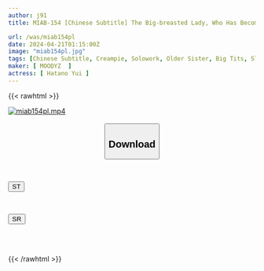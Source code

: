 ```yaml
---
author: j91
title: MIAB-154 [Chinese Subtitle] The Big-breasted Lady, Who Has Become A Substitute For The Memorial Nude Model, Has Her Eyes On My Swollen Dick And Is Dripping With My Love Juices, And Every Time We Take A 5-minute Break, She Calms Me Down Again And Again... Hatano Yui

url: /was/miab154pl
date: 2024-04-21T01:15:00Z
image: "miab154pl.jpg"
tags: [Chinese Subtitle, Creampie, Solowork, Older Sister, Big Tits, Slut, Cuckold	]
maker: [ MOODYZ  ]
actress: [ Hatano Yui ]
---
```



{{< rawhtml >}}

<div class="video" data-videoid="ePYmYkxzvkCYVXM">
    <a href="javascript:;">
        <img src="/was/miab154pl/miab154pl.jpg" width="WIDTH" height="HEIGHT" alt="miab154pl.mp4" loading="lazy">
    </a>
</div>

<script type="text/javascript" src="https://j91.asia/asset/on-demand-st.js"></script>

<br>
  <link rel="stylesheet" href="https://j91.asia/asset/bs5.css">
  
  <center>
  <button class="btn btn-primary" type="button" data-bs-toggle="collapse" data-bs-target=".multi-collapse" aria-expanded="false" aria-controls="multiCollapseExample1 multiCollapseExample2"><h2>Download</h2></button></center>
</p>
<div class="row">
  <div class="col">
    <div class="collapse multi-collapse" id="multiCollapseExample1">
      <div class="card card-body">
	      	      <br>
<div class="buttons">  
<p><a href="https://streamtape.to/v/ePYmYkxzvkCYVXM" target="_blank"><button class="btn-hover color-3"><i class="fa fa-download"></i> ST</button></a></p></div>
    </div>
  </div>
</div>
  <div class="col">
    <div class="collapse multi-collapse" id="multiCollapseExample2">
      <div class="card card-body">
	      <br>
<div class="buttons">
<p><a href="https://rubystm.com/ww7d1zb5guid" target="_blank"><button class="btn-hover color-9"><i class="fa fa-download"></i> SR</button></a></p></div>
<br><br>
      </div>
    </div>
  </div>
</div>

{{< /rawhtml >}}
